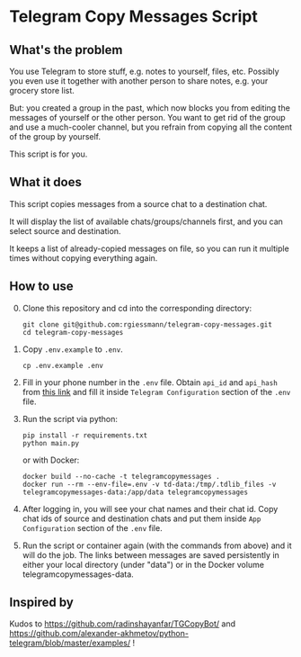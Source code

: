 # Telegram Copy Messages Script

## What's the problem
You use Telegram to store stuff, e.g. notes to yourself, files, etc. Possibly you even use it together with another person to share notes, e.g. your grocery store list. 

But: you created a group in the past, which now blocks you from editing the messages of yourself or the other person. You want to get rid of the group and use a much-cooler channel, but you refrain from copying all the content of the group by yourself.

This script is for you.

## What it does
This script copies messages from a source chat to a destination chat. 

It will display the list of available chats/groups/channels first, and you can select source and destination.

It keeps a list of already-copied messages on file, so you can run it multiple times without copying everything again.

## How to use
0. Clone this repository and cd into the corresponding directory:
    ```
    git clone git@github.com:rgiessmann/telegram-copy-messages.git
    cd telegram-copy-messages
    ```
1. Copy `.env.example` to `.env`.
    ```
    cp .env.example .env
    ```
2. Fill in your phone number in the `.env` file. Obtain `api_id` and `api_hash` from [this link](https://my.telegram.org/apps) and fill it inside `Telegram Configuration` section of the `.env` file. 
3. Run the script via python:
    ```
    pip install -r requirements.txt
    python main.py
    ```

    or with Docker:
    ```
    docker build --no-cache -t telegramcopymessages .
    docker run --rm --env-file=.env -v td-data:/tmp/.tdlib_files -v telegramcopymessages-data:/app/data telegramcopymessages
    ```
4. After logging in, you will see your chat names and their chat id. Copy chat ids of source and destination chats and put them inside `App Configuration` section of the `.env` file.
5. Run the script or container again (with the commands from above) and it will do the job. The links between messages are saved persistently in either your local directory (under "data") or in the Docker volume telegramcopymessages-data. 

## Inspired by
Kudos to https://github.com/radinshayanfar/TGCopyBot/ and https://github.com/alexander-akhmetov/python-telegram/blob/master/examples/ !
